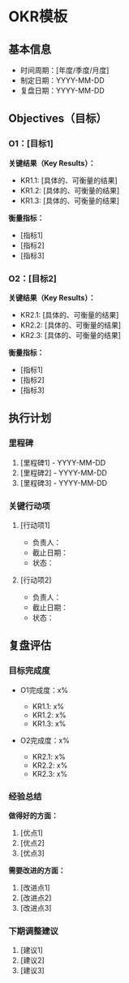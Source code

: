# OKR模板

## 基本信息

- 时间周期：[年度/季度/月度]
- 制定日期：YYYY-MM-DD
- 复盘日期：YYYY-MM-DD

## Objectives（目标）

### O1：[目标1]

**关键结果（Key Results）：**
- KR1.1: [具体的、可衡量的结果]
- KR1.2: [具体的、可衡量的结果]
- KR1.3: [具体的、可衡量的结果]

**衡量指标：**
- [指标1]
- [指标2]
- [指标3]

### O2：[目标2]

**关键结果（Key Results）：**
- KR2.1: [具体的、可衡量的结果]
- KR2.2: [具体的、可衡量的结果]
- KR2.3: [具体的、可衡量的结果]

**衡量指标：**
- [指标1]
- [指标2]
- [指标3]

## 执行计划

### 里程碑

1. [里程碑1] - YYYY-MM-DD
2. [里程碑2] - YYYY-MM-DD
3. [里程碑3] - YYYY-MM-DD

### 关键行动项

1. [行动项1]
   - 负责人：
   - 截止日期：
   - 状态：

2. [行动项2]
   - 负责人：
   - 截止日期：
   - 状态：

## 复盘评估

### 目标完成度

- O1完成度：x%
  - KR1.1: x%
  - KR1.2: x%
  - KR1.3: x%

- O2完成度：x%
  - KR2.1: x%
  - KR2.2: x%
  - KR2.3: x%

### 经验总结

**做得好的方面：**
1. [优点1]
2. [优点2]
3. [优点3]

**需要改进的方面：**
1. [改进点1]
2. [改进点2]
3. [改进点3]

### 下期调整建议

1. [建议1]
2. [建议2]
3. [建议3] 